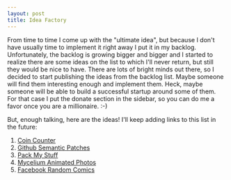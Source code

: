 ```yaml
---
layout: post
title: Idea Factory
---
```


From time to time I come up with the "ultimate idea", but because I don't have usually time to implement it right away
I put it in my backlog. Unfortunately, the backlog is growing bigger and bigger and I started to realize there are some
ideas on the list to which I'll never return, but still they would be nice to have. There are lots of bright minds
out there, so I decided to start publishing the ideas from the backlog list. Maybe someone will find them interesting enough and
implement them. Heck, maybe someone will be able to build a successful startup around some of them. For that case I put
the donate section in the sidebar, so you can do me a favor once you are a millionaire. :-)

But, enough talking, here are the ideas! I'll keep adding links to this list in the future:

1. [Coin Counter](http://stick.gk2.sk/2013/02/idea-factory-coin-counter/)
1. [Github Semantic Patches](http://stick.gk2.sk/2013/02/idea-factory-github-semantic-patches/)
1. [Pack My Stuff](http://stick.gk2.sk/2013/02/idea-factory-pack-my-stuff/)
1. [Mycelium Animated Photos](http://stick.gk2.sk/2013/02/idea-factory-mycelium-animated-photos/)
1. [Facebook Random Comics](http://stick.gk2.sk/2013/02/idea-factory-facebook-random-comics/)
